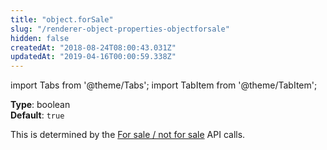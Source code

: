 ```yaml
---
title: "object.forSale"
slug: "/renderer-object-properties-objectforsale"
hidden: false
createdAt: "2018-08-24T08:00:43.031Z"
updatedAt: "2019-04-16T00:00:59.338Z"
---
```


import Tabs from '@theme/Tabs';
import TabItem from '@theme/TabItem';

**Type**: boolean  
**Default**: `true`  

This is determined by the [For sale / not for sale](api-for-sale-not-for-sale) API calls.
